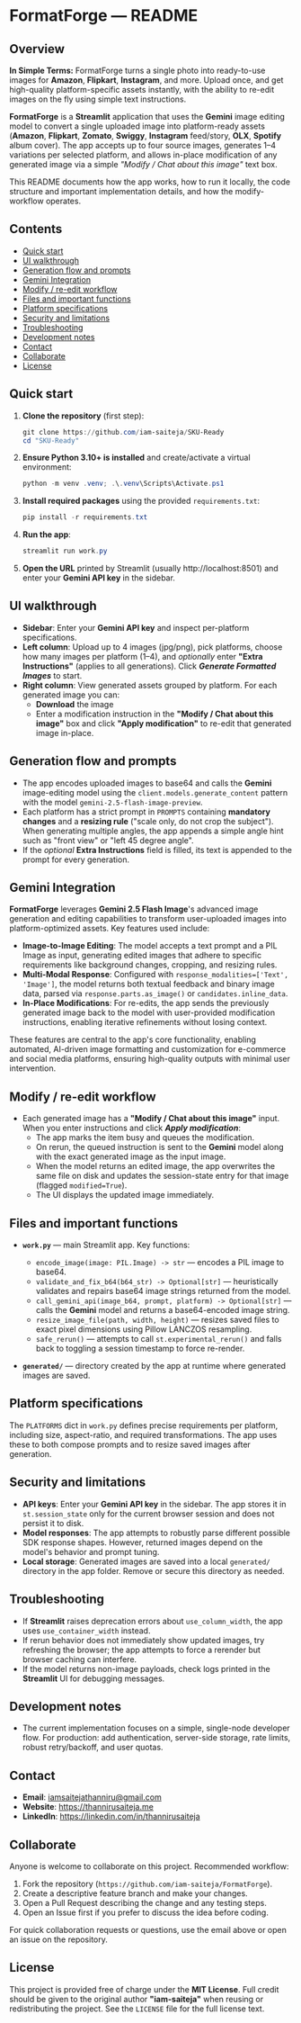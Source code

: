# **FormatForge** — README

## Overview

**In Simple Terms:** FormatForge turns a single photo into ready-to-use images for **Amazon**, **Flipkart**, **Instagram**, and more. Upload once, and get high-quality platform-specific assets instantly, with the ability to re-edit images on the fly using simple text instructions.

**FormatForge** is a **Streamlit** application that uses the **Gemini** image editing model to convert a single uploaded image into platform-ready assets (**Amazon**, **Flipkart**, **Zomato**, **Swiggy**, **Instagram** feed/story, **OLX**, **Spotify** album cover). The app accepts up to four source images, generates 1–4 variations per selected platform, and allows in-place modification of any generated image via a simple *"Modify / Chat about this image"* text box.

This README documents how the app works, how to run it locally, the code structure and important implementation details, and how the modify-workflow operates.

## Contents

- [Quick start](#quick-start)
- [UI walkthrough](#ui-walkthrough)
- [Generation flow and prompts](#generation-flow-and-prompts)
- [Gemini Integration](#gemini-integration)
- [Modify / re-edit workflow](#modify--re-edit-workflow)
- [Files and important functions](#files-and-important-functions)
- [Platform specifications](#platform-specifications)
- [Security and limitations](#security-and-limitations)
- [Troubleshooting](#troubleshooting)
- [Development notes](#development-notes)
- [Contact](#contact)
- [Collaborate](#collaborate)
- [License](#license)

## Quick start

1. **Clone the repository** (first step):

   ```powershell
   git clone https://github.com/iam-saiteja/SKU-Ready
   cd "SKU-Ready"
   ```

2. **Ensure Python 3.10+ is installed** and create/activate a virtual environment:

   ```powershell
   python -m venv .venv; .\.venv\Scripts\Activate.ps1
   ```

3. **Install required packages** using the provided `requirements.txt`:

   ```powershell
   pip install -r requirements.txt
   ```

4. **Run the app**:

   ```powershell
   streamlit run work.py
   ```

5. **Open the URL** printed by Streamlit (usually http://localhost:8501) and enter your **Gemini API key** in the sidebar.

## UI walkthrough

- **Sidebar**: Enter your **Gemini API key** and inspect per-platform specifications.
- **Left column**: Upload up to 4 images (jpg/png), pick platforms, choose how many images per platform (1–4), and *optionally* enter **"Extra Instructions"** (applies to all generations). Click ***Generate Formatted Images*** to start.
- **Right column**: View generated assets grouped by platform. For each generated image you can:
  - **Download** the image
  - Enter a modification instruction in the **"Modify / Chat about this image"** box and click **"Apply modification"** to re-edit that generated image in-place.

## Generation flow and prompts

- The app encodes uploaded images to base64 and calls the **Gemini** image-editing model using the `client.models.generate_content` pattern with the model `gemini-2.5-flash-image-preview`.
- Each platform has a strict prompt in `PROMPTS` containing **mandatory changes** and a **resizing rule** ("scale only, do not crop the subject"). When generating multiple angles, the app appends a simple angle hint such as "front view" or "left 45 degree angle".
- If the *optional* **Extra Instructions** field is filled, its text is appended to the prompt for every generation.

## Gemini Integration

**FormatForge** leverages **Gemini 2.5 Flash Image**'s advanced image generation and editing capabilities to transform user-uploaded images into platform-optimized assets. Key features used include:

- **Image-to-Image Editing**: The model accepts a text prompt and a PIL Image as input, generating edited images that adhere to specific requirements like background changes, cropping, and resizing rules.
- **Multi-Modal Response**: Configured with `response_modalities=['Text', 'Image']`, the model returns both textual feedback and binary image data, parsed via `response.parts.as_image()` or `candidates.inline_data`.
- **In-Place Modifications**: For re-edits, the app sends the previously generated image back to the model with user-provided modification instructions, enabling iterative refinements without losing context.

These features are central to the app's core functionality, enabling automated, AI-driven image formatting and customization for e-commerce and social media platforms, ensuring high-quality outputs with minimal user intervention.

## Modify / re-edit workflow

- Each generated image has a **"Modify / Chat about this image"** input. When you enter instructions and click ***Apply modification***:
  - The app marks the item busy and queues the modification.
  - On rerun, the queued instruction is sent to the **Gemini** model along with the exact generated image as the input image.
  - When the model returns an edited image, the app overwrites the same file on disk and updates the session-state entry for that image (flagged `modified=True`).
  - The UI displays the updated image immediately.

## Files and important functions

- **`work.py`** — main Streamlit app. Key functions:
  - `encode_image(image: PIL.Image) -> str` — encodes a PIL image to base64.
  - `validate_and_fix_b64(b64_str) -> Optional[str]` — heuristically validates and repairs base64 image strings returned from the model.
  - `call_gemini_api(image_b64, prompt, platform) -> Optional[str]` — calls the **Gemini** model and returns a base64-encoded image string.
  - `resize_image_file(path, width, height)` — resizes saved files to exact pixel dimensions using Pillow LANCZOS resampling.
  - `safe_rerun()` — attempts to call `st.experimental_rerun()` and falls back to toggling a session timestamp to force re-render.

- **`generated/`** — directory created by the app at runtime where generated images are saved.

## Platform specifications

The `PLATFORMS` dict in `work.py` defines precise requirements per platform, including size, aspect-ratio, and required transformations. The app uses these to both compose prompts and to resize saved images after generation.

## Security and limitations

- **API keys**: Enter your **Gemini API key** in the sidebar. The app stores it in `st.session_state` only for the current browser session and does not persist it to disk.
- **Model responses**: The app attempts to robustly parse different possible SDK response shapes. However, returned images depend on the model's behavior and prompt tuning.
- **Local storage**: Generated images are saved into a local `generated/` directory in the app folder. Remove or secure this directory as needed.

## Troubleshooting

- If **Streamlit** raises deprecation errors about `use_column_width`, the app uses `use_container_width` instead.
- If rerun behavior does not immediately show updated images, try refreshing the browser; the app attempts to force a rerender but browser caching can interfere.
- If the model returns non-image payloads, check logs printed in the **Streamlit** UI for debugging messages.

## Development notes

- The current implementation focuses on a simple, single-node developer flow. For production: add authentication, server-side storage, rate limits, robust retry/backoff, and user quotas.

## Contact

- **Email**: iamsaitejathanniru@gmail.com
- **Website**: https://thannirusaiteja.me
- **LinkedIn**: https://linkedin.com/in/thannirusaiteja

## Collaborate

Anyone is welcome to collaborate on this project. Recommended workflow:

1. Fork the repository (`https://github.com/iam-saiteja/FormatForge`).
2. Create a descriptive feature branch and make your changes.
3. Open a Pull Request describing the change and any testing steps.
4. Open an Issue first if you prefer to discuss the idea before coding.

For quick collaboration requests or questions, use the email above or open an issue on the repository.

## License

This project is provided free of charge under the **MIT License**. Full credit should be given to the original author **"iam-saiteja"** when reusing or redistributing the project. See the `LICENSE` file for the full license text.
